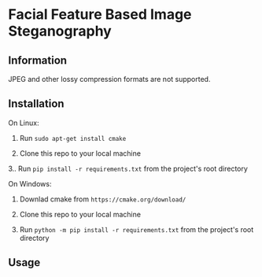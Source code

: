 # Facial Feature Based Image Steganography 

Information
-----------


JPEG and other lossy compression formats are not supported. 

Installation
------------

On Linux:

1. Run ``` sudo apt-get install cmake ```

2. Clone this repo to your local machine

3.. Run ``` pip install -r requirements.txt ``` from the project's root directory

On Windows:

1. Downlad cmake from ```https://cmake.org/download/```

2. Clone this repo to your local machine

3. Run ``` python -m pip install -r requirements.txt ``` from the project's root directory

Usage
-----
